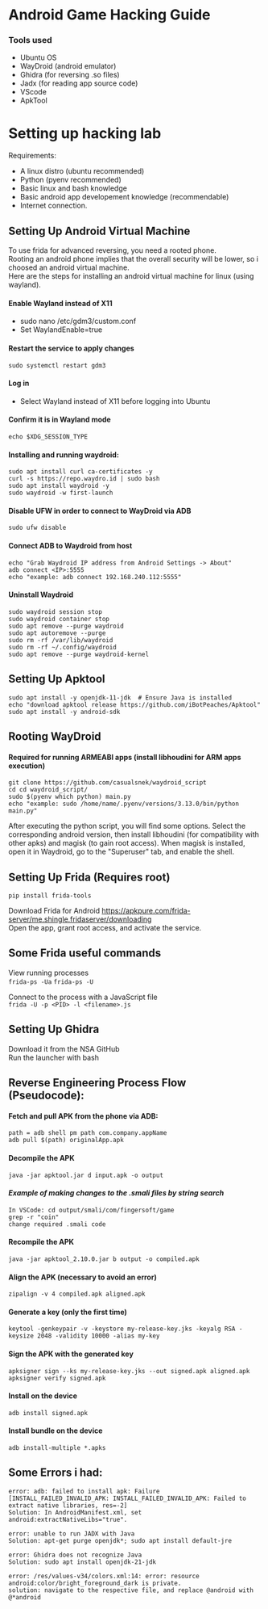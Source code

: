 # Android Game Hacking Guide

### Tools used
- Ubuntu OS
- WayDroid (android emulator)
- Ghidra (for reversing .so files)
- Jadx (for reading app source code)
- VScode
- ApkTool

# Setting up hacking lab
Requirements: 
- A linux distro (ubuntu recommended) 
- Python (pyenv recommended)
- Basic linux and bash knowledge
- Basic android app developement knowledge (recommendable)
- Internet connection.

## Setting Up Android Virtual Machine 
To use frida for advanced reversing, you need a rooted phone. <br>
Rooting an android phone implies that the overall security will be lower, so i choosed an android virtual machine. <br>
Here are the steps for installing an android virtual machine for linux (using wayland).

#### Enable Wayland instead of X11  
- sudo nano /etc/gdm3/custom.conf  
- Set WaylandEnable=true  
#### Restart the service to apply changes  
    sudo systemctl restart gdm3
#### Log in  
- Select Wayland instead of X11 before logging into Ubuntu  
#### Confirm it is in Wayland mode  
    echo $XDG_SESSION_TYPE  
#### Installing and running waydroid:   
    sudo apt install curl ca-certificates -y  
    curl -s https://repo.waydro.id | sudo bash  
    sudo apt install waydroid -y  
    sudo waydroid -w first-launch  
#### Disable UFW in order to connect to WayDroid via ADB
    sudo ufw disable 
#### Connect ADB to Waydroid from host  
    echo "Grab Waydroid IP address from Android Settings -> About"
    adb connect <IP>:5555
    echo "example: adb connect 192.168.240.112:5555"
#### Uninstall Waydroid  
    sudo waydroid session stop 
    sudo waydroid container stop 
    sudo apt remove --purge waydroid
    sudo apt autoremove --purge
    sudo rm -rf /var/lib/waydroid
    sudo rm -rf ~/.config/waydroid
    sudo apt remove --purge waydroid-kernel

## Setting Up Apktool
    sudo apt install -y openjdk-11-jdk  # Ensure Java is installed
    echo "download apktool release https://github.com/iBotPeaches/Apktool"
    sudo apt install -y android-sdk

## Rooting WayDroid

#### Required for running ARMEABI apps (install libhoudini for ARM apps execution)  
    git clone https://github.com/casualsnek/waydroid_script
    cd cd waydroid_script/
    sudo $(pyenv which python) main.py
    echo "example: sudo /home/name/.pyenv/versions/3.13.0/bin/python main.py"
    
After executing the python script, you will find some options. Select the corresponding android version, then install libhoudini (for compatibility with other apks) and magisk (to gain root access). When magisk is installed, open it in Waydroid, go to the "Superuser" tab, and enable the shell.

## Setting Up Frida (Requires root)
    pip install frida-tools 
Download Frida for Android 
    https://apkpure.com/frida-server/me.shingle.fridaserver/downloading <br>
    Open the app, grant root access, and activate the service. 

## Some Frida useful commands
View running processes <br> 
    ```frida-ps -Ua```
    ```frida-ps -U```

Connect to the process with a JavaScript file <br>
    ```frida -U -p <PID> -l <filename>.js```

## Setting Up Ghidra
Download it from the NSA GitHub <br>
Run the launcher with bash 


## Reverse Engineering Process Flow (Pseudocode): 
#### Fetch and pull APK from the phone via ADB:
    path = adb shell pm path com.company.appName
    adb pull $(path) originalApp.apk
#### Decompile the APK  
    java -jar apktool.jar d input.apk -o output  
#### *Example of making changes to the .smali files by string search* 
    In VSCode: cd output/smali/com/fingersoft/game  
    grep -r "coin" 
    change required .smali code
#### Recompile the APK  
    java -jar apktool_2.10.0.jar b output -o compiled.apk 
#### Align the APK (necessary to avoid an error)  
    zipalign -v 4 compiled.apk aligned.apk  
#### Generate a key (only the first time)  
    keytool -genkeypair -v -keystore my-release-key.jks -keyalg RSA -keysize 2048 -validity 10000 -alias my-key  
#### Sign the APK with the generated key
    apksigner sign --ks my-release-key.jks --out signed.apk aligned.apk  
    apksigner verify signed.apk  
#### Install on the device  
    adb install signed.apk 
#### Install bundle on the device
    adb install-multiple *.apks



## Some Errors i had:  
    error: adb: failed to install apk: Failure [INSTALL_FAILED_INVALID_APK: INSTALL_FAILED_INVALID_APK: Failed to extract native libraries, res=-2]  
    Solution: In AndroidManifest.xml, set android:extractNativeLibs="true".  

    error: unable to run JADX with Java  
    Solution: apt-get purge openjdk*; sudo apt install default-jre  

    error: Ghidra does not recognize Java  
    Solution: sudo apt install openjdk-21-jdk  

    error: /res/values-v34/colors.xml:14: error: resource android:color/bright_foreground_dark is private.
    solution: navigate to the respective file, and replace @android with @*android

